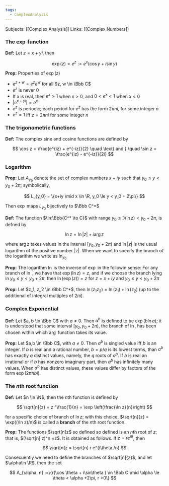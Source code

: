 ```yaml
---
tags:
  - ComplexAnalysis
---
```

Subjects: [[Complex Analysis]]
Links: [[Complex Numbers]]
### The $\exp$ function

********Def:******** Let $z = x+yi$, then

$$ \exp(z)=e^z := e^x(\cos y + i \sin y) $$

******************Prop:****************** Properties of $\exp(z)$

- $e^{z+w} = e^z e^w$ for all $z, w \in \Bbb C$
- $e^z$ is never $0$
- If $x$ is real, then $e^x >1$ when $x>0$, and $0< e^x<1$ when $x<0$
- $|e^{x+yi}|= e^x$
- $e^z$ is periodic; each period for $e^z$ has the form $2\pi ni$, for some integer $n$
- $e^z =1$ iff $z = 2\pi ni$ for some integer $n$

### The trigonometric functions

**********Def:********** The complex sine and cosine functions are defined by

$$ \cos z = \frac{e^{iz} + e^{-iz}}{2} \quad \text{ and } \quad \sin z = \frac{e^{iz} - e^{-iz}}{2i} $$

### Logarithm

********Prop:******** Let $A_{y_0}$ denote the set of complex numbers $x+iy$ such that $y_0\le y < y_0+2\pi$; symbolically,

$$ L_{y_0} = \{x+iy \mid x \in \R, y_0 \le y < y_0 + 2\pi\} $$

Then $\exp$ maps $L_{y_0}$ bijectively to $\Bbb C^*$

******************Def:****************** The function $\ln:\Bbb{C^* \to C}$ with range $y_0 \le \Im(\ln z) < y_0 + 2\pi$, is defned by

$$ \ln z = \ln |z| +i \arg z $$

where $\arg z$ takes values in the interval $[y_0, y_0+2\pi)$ and $\ln|z|$ is the usual logarithm of the positive number $|z|$. When we want to specify the branch of the logarithm we write as $\ln_{y_0}$

**********Prop:********** The logarithm $\ln$ is the inverse of $\exp$ in the followin sense: For any branch of $\ln$ , we have that $\exp(\ln z)=z$, and if we choose the branch lying in $y_0 \le y < y_0+2\pi$, then $\ln(\exp(z)) = z$ for $z = x+iy$ and $y_0 \le y < y_0+2\pi$

****Prop:**** Let $z_1, z_2 \in \Bbb C^*$, then $\ln(z_1 z_2) = \ln (z_1)+\ln(z_2)$ (up to the additional of integral multiples of $2\pi i$).

### Complex Exponential

**************Def:************** Let $a, b \in \Bbb C$ with $a \ne 0$. Then $a^b$ is defined to be $\exp(b\ln a)$; it is understood that some interval $[y_0, y_0 +2\pi)$, the branch of $\ln$, has been chosen within which $\arg$ function takes its value.

********Prop:******** Let $a,b \in \Bbb C$, with $a\ne 0$. Then $a^b$ is singled value iff $b$ is an integer. If $b$ is real and a rational number, $b = p/q$ is its lowest terms, than $a^b$ has exactly $q$ distinct values, namely, the $q$ roots of $a^p$. If $b$ is real an irrational or if $b$ has nonzero imaginary part, then $a^b$ has infinitely many values. When $a^b$ has distinct values, these values differ by factors of the form $\exp(2\pi nbi)$.

### The $n$th root function

**********Def:********** Let $n \in \N$, then the $n$th function is defined by

$$ \sqrt[n]{z} = z ^\frac{1}{n} = \exp \left(\frac{\ln z}{n}\right) $$

for a specific choice of branch of $\ln z$; with this choice, $\sqrt[n]{z} = \exp((\ln z)/n)$ is called a ****branch**** of the $n$th root function.

********************Prop:******************** The functions $\sqrt[n]z$ so defined so defined is an $n$th root of $z$; that is, $(\sqrt[n] z)^n =z$. It is obtained as follows. If $z = re^{i\theta}$, then

$$ \sqrt[n]z = \sqrt[n] r e^{i\theta /n} $$

Consecuently we need to define the branches of $\sqrt[n]{z}$, and let $\alpha\in \R$, then the set

$$ A_{\alpha, n} :=\{r(\cos \theta + i\sin\theta ) \in \Bbb C \mid \alpha \le \theta < \alpha +2\pi, r >0\} $$
